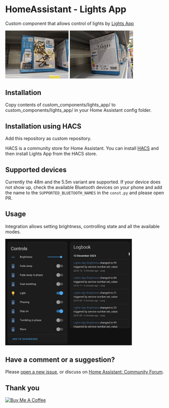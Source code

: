 
# HomeAssistant - Lights App

Custom component that allows control of lights by [Lights App](https://play.google.com/store/apps/details?id=com.novolink.lightapp&hl=en_US)

<p float="left">
  <img src="/img/img2.jpeg" width="200" />
  <img src="/img/img1.jpeg" width="200" /> 
</p>

## Installation

Copy contents of custom_components/lights_app/ to custom_components/lights_app/ in your Home Assistant config folder.

## Installation using HACS

Add this repository as custom repository.

HACS is a community store for Home Assistant. You can install [HACS](https://github.com/custom-components/hacs) and then install Lights App from the HACS store.

## Supported devices

Currently the 48m and the 5.5m variant are supported. If your device does not show up, check the available Bluetooth devices on your phone and add the name to the `SUPPORTED_BLUETOOTH_NAMES` in the `const.py` and please open PR.

## Usage

Integration allows setting brightness, controlling state and all the available modes.

<p float="left">
  <img src="/img/img3.png" width="400" />
</p>

## Have a comment or a suggestion?

Please [open a new issue](https://github.com/JurajNyiri/HomeAssistant-Lights-App/issues/new/choose), or discuss on [Home Assistant: Community Forum](https://community.home-assistant.io/t/custom-component-lights-app-bluetooth-outside-christmas-lights/654770).

## Thank you

<a href="https://www.buymeacoffee.com/jurajnyiri" target="_blank"><img src="https://cdn.buymeacoffee.com/buttons/v2/default-blue.png" alt="Buy Me A Coffee"  width="150px" ></a>
